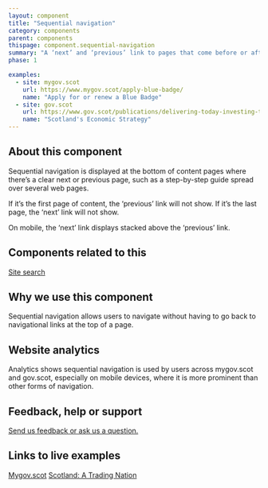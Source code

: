 ```yaml
---
layout: component
title: "Sequential navigation"
category: components
parent: components
thispage: component.sequential-navigation
summary: "A ‘next’ and ‘previous’ link to pages that come before or after the user’s current web page."
phase: 1

examples:
  - site: mygov.scot
    url: https://www.mygov.scot/apply-blue-badge/
    name: "Apply for or renew a Blue Badge"
  - site: gov.scot
    url: https://www.gov.scot/publications/delivering-today-investing-tomorrow-governments-programme-scotland-2018-19/
    name: "Scotland's Economic Strategy"
---
```



## About this component

Sequential navigation is displayed at the bottom of content pages where there’s a clear next or previous page, such as a step-by-step guide spread over several web pages.

If it’s the first page of content, the ‘previous’ link will not show. If it’s the last page, the ‘next’ link will not show.

On mobile, the ‘next’ link displays stacked above the ‘previous’ link.

## Components related to this

[Site search](https://designsystem.gov.scot/components/site-search/)

## Why we use this component

Sequential navigation allows users to navigate without having to go back to navigational links at the top of a page.

## Website analytics

Analytics shows sequential navigation is used by users across mygov.scot and gov.scot, especially on mobile devices, where it is more prominent than other forms of navigation.

## Feedback, help or support

[Send us feedback or ask us a question.](mailto:designsystem@gov.scot)  

## Links to live examples

[Mygov.scot](https://www.mygov.scot/childcare-costs-help/)
[Scotland: A Trading Nation](https://tradingnation.mygov.scot/country-profiles/usa/)
